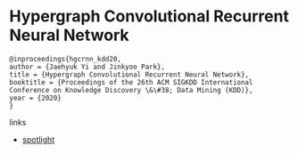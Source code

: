 # Hypergraph Convolutional Recurrent Neural Network

```
@inproceedings{hgcrnn_kdd20,
author = {Jaehyuk Yi and Jinkyoo Park},
title = {Hypergraph Convolutional Recurrent Neural Network},
booktitle = {Proceedings of the 26th ACM SIGKDD International Conference on Knowledge Discovery \&\#38; Data Mining (KDD)},
year = {2020}
}
```

links
- [spotlight](http://silab.kaist.ac.kr/hypergraph-convolutional-recurrent-neural-network/)